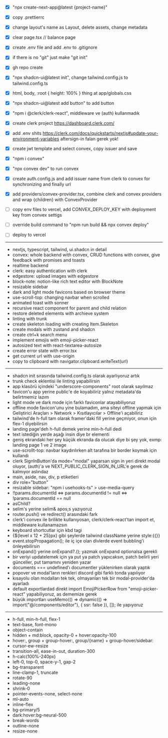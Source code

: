 - [x] "npx create-next-app@latest {project-name}"
- [x] copy .prettierrc
- [x] change layout's name as Layout, delete assets, change metadata
- [x] clear page.tsx // balance page
- [x] create .env file and add .env to .gitignore

- [x] if there is no "git" just make "git init"
- [x] gh repo create

- [x] "npx shadcn-ui@latest init", change tailwind.config.js to tailwind.config.ts
- [x] html, body, :root { height: 100% } thing at app/globals.css
- [x] "npx shadcn-ui@latest add button" to add button

- [x] "npm i @clerk/clerk-react", middleware ve (auth) kullanmadık
- [x] create clerk project https://dashboard.clerk.com/
- [x] add .env shits https://clerk.com/docs/quickstarts/nextjs#update-your-environment-variables aftersign-in falan gerek yok!
- [x] create jwt template and select convex, copy issuer and save

- [x] "npm i convex"
- [x] "npx convex dev" to run convex
- [x] create auth.config.js and add issuer name from clerk to convex for synchronizing and finally url
- [x] add providers/convex-provider.tsx, combine clerk and convex providers and wrap {children} with ConvexProvider

- [ ] copy env files to vercel, add CONVEX_DEPLOY_KEY with deployment key from convex settigs
- [ ] override build command to "npm run build && npx convex deploy"
- [ ] deploy to vercel

---

- nextjs, typescript, tailwind, ui.shadcn in detail
- convex: whole backend with convex, CRUD functions with convex, give feedback with promises and toasts
- realtime backend
- clerk: easy authentication with clerk
- edgestore: upload images with edgestore
- block-note: notion-like rich text editor with BlockNote
- resizable sidebar
- dark and light mode favicons based on browser theme
- use-scroll-top: changing navbar when scrolled
- animated toast with sonner
- recursive react component for parent and child relation
- restore deleted elements with archieve system
- linting with trunk
- create skeleton loading with creating Item.Skeleton
- create modals with zustand and shadcn
- create ctrl+k search menu
- implement emojis with emoji-picker-react
- autosized text with react-textarea-autosize
- create error state with error.tsx
- get current url with use-origin
- copy to clipboard with navigator.clipboard.writeText(url)

---

- shadcn init sırasında tailwind.config.ts olarak ayarlıyoruz artık
- trunk check eklentisi ile linting yapabilirsin
- app klasörü içindeki "underscore-components" root olarak sayılmaz
- favicon'u app yerine public'e de koyabiliriz yalnız metadata'da belirtmemiz lazım
- light mode ve dark mode için farklı faviconlar atayabiliyoruz
- offline mode favicon'unu yine bulamadım, ama siteyi offline yapmak için Geliştirici Araçları > Network > Kısıtlayıcılar > Offline'i açabiliriz
- tailwind'de h-full tam olarak framer'daki fill yerine geçmiyor, onun için flex-1 diyebilirsin
- landing page'deh h-full demek yerine min-h-full dedi
- text istediğin yerde aşağı insin diye br elementi
- geniş ekrandaki her şey küçük ekranda da olucak diye bi şey yok, exmp: landing page 1 ve 2 image
- use-scrollt-top: navbar kaydırılırken alt tarafına bir border koymak için kullandı
- clerk SignInButton'da mode="modal" yaparsan sign in yeri direkt modal oluyor, (auth)'a ve NEXT_PUBLIC_CLERK_SIGN_IN_URL'e gerek de kalmıyor aslındaz
- main, aside, nav, div, p etiketleri
- div role="button"
- resizable sidebar: "npm i usehooks-ts" > use-media-query
- !!params.documentId <=> params.documentId != null <=> !params.documentId == null
- asChild?
- selim's yerine selim& apos;s yazıyoruz
- router.push() ve redirect() arasındaki fark
- clerk'i convex ile brilikte kullanıyosan, clerk/clerk-react'tan import et, middleware kullanamazsın
- keyboard shortcutlar için kbd tagi
- {${level x 12 + 25}px} gibi şeylerde tailwind className yerine style:{{}}
- event.stopPropagation(); ile iç içe olan divlerde event bubbling'i önleyebilirsin
- onExpand() yerine onExpand?.(); yazmak onExpand optionalsa gerekli
- bir veriyi updatelemek için ya put ya patch yapıcaksın, patch belirli yeri günceller, put tamamını yeniden yazar
- documents === undefined'ı documentler yüklenirken olarak yaptık
- popover ve modal'ların renkleri discord gibi farklı tonda yapılıyor
- kısayolu olan modalları tek tek, olmayanları tek bir modal-provider'da ayarladı
- default exportlardad direkt import EmojiPickerRow from "emoji-picker-react" yapabiliyoruz, as dememize gerek
- büyük importları useMemo(() => dynamic(() => import("@/components/editor"), { ssr: false }), []); ile yapıyoruz

---

- h-full, min-h-full, flex-1
- text-base, font-mono
- object-contain
- hidden + md:block, opacity-0 + hover:opacity-100
- hover:, group + group-hover:, group/{name} + group-hover/sidebar:
- cursor-ew-resize
- transition-all, ease-in-out, duration-300
- h-calc(100%-240px)
- left-0, top-0, space-y-1, gap-2
- bg-transparent
- line-clamp-1, truncate
- rotate-90
- leading-none
- shrink-0
- pointer-events-none, select-none
- ml-auto
- inline-flex
- bg-primary/5
- dark:hover:bg-neural-500
- break-words
- outline-none
- resize-none
